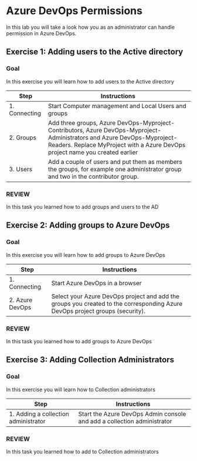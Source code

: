 # Azure DevOps Permissions

In this lab you will take a look how you as an administrator can handle permission in Azure DevOps.


## Exercise 1: Adding users to the Active directory

### Goal 
In this exercise you will learn how to add users to the Active directory 

| Step | Instructions |
| --- | --- |
| 1. Connecting | Start Computer management and Local Users and groups |
| 2. Groups | Add three groups, Azure DevOps-Myproject-Contributors, Azure DevOps-Myproject-Administrators and Azure DevOps-Myproject-Readers. Replace MyProject with a Azure DevOps project name you created earlier |
| 3. Users | Add a couple of users and put them as members the groups, for example one administrator group and two in the contributor group. |

### REVIEW 
In this task you learned how to add groups and users to the AD 

## Exercise 2: Adding groups to Azure DevOps

### Goal 
In this exercise you will learn how to add groups to Azure DevOps 

| Step | Instructions |
| --- | --- |
| 1. Connecting | Start Azure DevOps in a browser |
| 2. Azure DevOps | Select your Azure DevOps project and add the groups you created to the corresponding Azure DevOps project groups (security). |

### REVIEW 
In this task you learned how to add groups to Azure DevOps 

## Exercise 3: Adding  Collection Administrators

### Goal 
In this exercise you will learn how to Collection administrators

| Step | Instructions |
| --- | --- |
| 1. Adding a collection administrator | Start the Azure DevOps Admin console and add a collection administrator |

### REVIEW 
In this task you learned how to add to Collection administrators 
